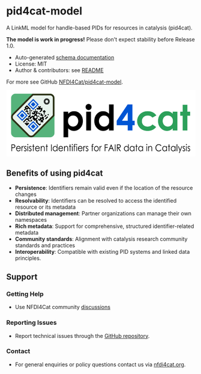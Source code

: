 # pid4cat-model

A LinkML model for handle-based PIDs for resources in catalysis (pid4cat).

**The model is work in progress!** Please don't expect stability before Release 1.0.

- Auto-generated [schema documentation](elements/overview.md)
- License: MIT
- Author & contributors: see [README](https://github.com/nfdi4cat/pid4cat-model?tab=readme-ov-file#contributors)

For more see GitHub [NFDI4Cat/pid4cat-model](https://github.com/nfdi4cat/pid4cat-model/).

![pid4cat logo](images/logo-with-text.svg)

## Benefits of using pid4cat

- **Persistence**: Identifiers remain valid even if the location of the resource changes
- **Resolvability**: Identifiers can be resolved to access the identified resource or its metadata
- **Distributed management**: Partner organizations can manage their own namespaces
- **Rich metadata**: Support for comprehensive, structured identifier-related metadata
- **Community standards**: Alignment with catalysis research community standards and practices
- **Interoperability**: Compatible with existing PID systems and linked data principles.

## Support

### Getting Help

- Use NFDI4Cat community [discussions](https://github.com/orgs/nfdi4cat/discussions?discussions_q=label%3Apid4cat+)

### Reporting Issues

- Report technical issues through the [GitHub repository](https://github.com/nfdi4cat/pid4cat-model/issues).

### Contact

- For general enquiries or policy questions contact us via [nfdi4cat.org](https://nfdi4cat.org/kontakt/).
